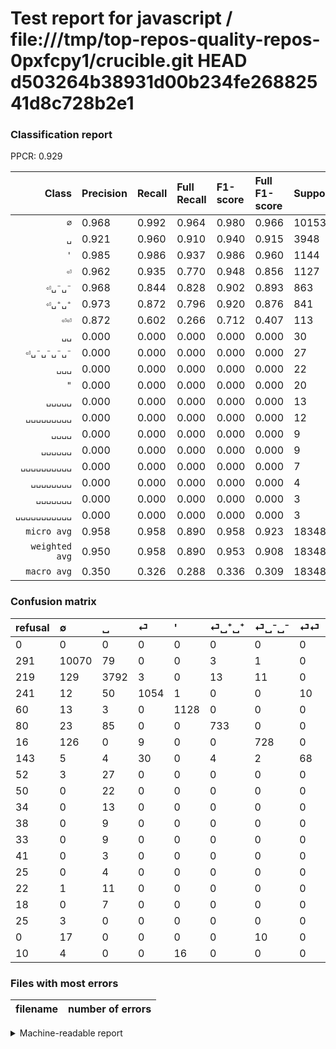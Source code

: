 # Test report for javascript / file:///tmp/top-repos-quality-repos-0pxfcpy1/crucible.git HEAD d503264b38931d00b234fe26882541d8c728b2e1

### Classification report

PPCR: 0.929

| Class | Precision | Recall | Full Recall | F1-score | Full F1-score | Support | Full Support | PPCR |
|------:|:----------|:-------|:------------|:---------|:---------|:--------|:-------------|:-----|
| `∅` | 0.968| 0.992| 0.964| 0.980| 0.966| 10153| 10444| 0.972 |
| `␣` | 0.921| 0.960| 0.910| 0.940| 0.915| 3948| 4167| 0.947 |
| `'` | 0.985| 0.986| 0.937| 0.986| 0.960| 1144| 1204| 0.950 |
| `⏎` | 0.962| 0.935| 0.770| 0.948| 0.856| 1127| 1368| 0.824 |
| `⏎␣⁻␣⁻` | 0.968| 0.844| 0.828| 0.902| 0.893| 863| 879| 0.982 |
| `⏎␣⁺␣⁺` | 0.973| 0.872| 0.796| 0.920| 0.876| 841| 921| 0.913 |
| `⏎⏎` | 0.872| 0.602| 0.266| 0.712| 0.407| 113| 256| 0.441 |
| `␣␣` | 0.000| 0.000| 0.000| 0.000| 0.000| 30| 82| 0.366 |
| `⏎␣⁻␣⁻␣⁻␣⁻` | 0.000| 0.000| 0.000| 0.000| 0.000| 27| 27| 1.000 |
| `␣␣␣` | 0.000| 0.000| 0.000| 0.000| 0.000| 22| 72| 0.306 |
| `"` | 0.000| 0.000| 0.000| 0.000| 0.000| 20| 30| 0.667 |
| `␣␣␣␣␣` | 0.000| 0.000| 0.000| 0.000| 0.000| 13| 47| 0.277 |
| `␣␣␣␣␣␣␣␣␣` | 0.000| 0.000| 0.000| 0.000| 0.000| 12| 34| 0.353 |
| `␣␣␣␣` | 0.000| 0.000| 0.000| 0.000| 0.000| 9| 47| 0.191 |
| `␣␣␣␣␣␣` | 0.000| 0.000| 0.000| 0.000| 0.000| 9| 42| 0.214 |
| `␣␣␣␣␣␣␣␣␣␣` | 0.000| 0.000| 0.000| 0.000| 0.000| 7| 25| 0.280 |
| `␣␣␣␣␣␣␣␣` | 0.000| 0.000| 0.000| 0.000| 0.000| 4| 29| 0.138 |
| `␣␣␣␣␣␣␣` | 0.000| 0.000| 0.000| 0.000| 0.000| 3| 44| 0.068 |
| `␣␣␣␣␣␣␣␣␣␣␣` | 0.000| 0.000| 0.000| 0.000| 0.000| 3| 28| 0.107 |
| `micro avg` | 0.958| 0.958| 0.890| 0.958| 0.923| 18348| 19746| 0.929 |
| `weighted avg` | 0.950| 0.958| 0.890| 0.953| 0.908| 18348| 19746| 0.929 |
| `macro avg` | 0.350| 0.326| 0.288| 0.336| 0.309| 18348| 19746| 0.929 |

### Confusion matrix

|refusal|  ∅| ␣| ⏎| '| ⏎␣⁺␣⁺| ⏎␣⁻␣⁻| ⏎⏎| ␣␣| ␣␣␣| ␣␣␣␣␣| ␣␣␣␣| ␣␣␣␣␣␣| ␣␣␣␣␣␣␣| ␣␣␣␣␣␣␣␣| ␣␣␣␣␣␣␣␣␣| ␣␣␣␣␣␣␣␣␣␣| ␣␣␣␣␣␣␣␣␣␣␣| ⏎␣⁻␣⁻␣⁻␣⁻| "| 
|:---|:---|:---|:---|:---|:---|:---|:---|:---|:---|:---|:---|:---|:---|:---|:---|:---|:---|:---|:---|
|0 |0 |0 |0 |0 |0 |0 |0 |0 |0 |0 |0 |0 |0 |0 |0 |0 |0 |0 |0 |
|291 |10070 |79 |0 |0 |3 |1 |0 |0 |0 |0 |0 |0 |0 |0 |0 |0 |0 |0 |0 |
|219 |129 |3792 |3 |0 |13 |11 |0 |0 |0 |0 |0 |0 |0 |0 |0 |0 |0 |0 |0 |
|241 |12 |50 |1054 |1 |0 |0 |10 |0 |0 |0 |0 |0 |0 |0 |0 |0 |0 |0 |0 |
|60 |13 |3 |0 |1128 |0 |0 |0 |0 |0 |0 |0 |0 |0 |0 |0 |0 |0 |0 |0 |
|80 |23 |85 |0 |0 |733 |0 |0 |0 |0 |0 |0 |0 |0 |0 |0 |0 |0 |0 |0 |
|16 |126 |0 |9 |0 |0 |728 |0 |0 |0 |0 |0 |0 |0 |0 |0 |0 |0 |0 |0 |
|143 |5 |4 |30 |0 |4 |2 |68 |0 |0 |0 |0 |0 |0 |0 |0 |0 |0 |0 |0 |
|52 |3 |27 |0 |0 |0 |0 |0 |0 |0 |0 |0 |0 |0 |0 |0 |0 |0 |0 |0 |
|50 |0 |22 |0 |0 |0 |0 |0 |0 |0 |0 |0 |0 |0 |0 |0 |0 |0 |0 |0 |
|34 |0 |13 |0 |0 |0 |0 |0 |0 |0 |0 |0 |0 |0 |0 |0 |0 |0 |0 |0 |
|38 |0 |9 |0 |0 |0 |0 |0 |0 |0 |0 |0 |0 |0 |0 |0 |0 |0 |0 |0 |
|33 |0 |9 |0 |0 |0 |0 |0 |0 |0 |0 |0 |0 |0 |0 |0 |0 |0 |0 |0 |
|41 |0 |3 |0 |0 |0 |0 |0 |0 |0 |0 |0 |0 |0 |0 |0 |0 |0 |0 |0 |
|25 |0 |4 |0 |0 |0 |0 |0 |0 |0 |0 |0 |0 |0 |0 |0 |0 |0 |0 |0 |
|22 |1 |11 |0 |0 |0 |0 |0 |0 |0 |0 |0 |0 |0 |0 |0 |0 |0 |0 |0 |
|18 |0 |7 |0 |0 |0 |0 |0 |0 |0 |0 |0 |0 |0 |0 |0 |0 |0 |0 |0 |
|25 |3 |0 |0 |0 |0 |0 |0 |0 |0 |0 |0 |0 |0 |0 |0 |0 |0 |0 |0 |
|0 |17 |0 |0 |0 |0 |10 |0 |0 |0 |0 |0 |0 |0 |0 |0 |0 |0 |0 |0 |
|10 |4 |0 |0 |16 |0 |0 |0 |0 |0 |0 |0 |0 |0 |0 |0 |0 |0 |0 |0 |

### Files with most errors

| filename | number of errors|
|:----:|:-----|

<details>
    <summary>Machine-readable report</summary>
```json
{
  "cl_report": {"\"": {"f1-score": 0.0, "precision": 0.0, "recall": 0.0, "support": 20}, "\u0027": {"f1-score": 0.9855832241153344, "precision": 0.9851528384279477, "recall": 0.986013986013986, "support": 1144}, "macro avg": {"f1-score": 0.33615803684580486, "precision": 0.3499314482486133, "recall": 0.3258143135079259, "support": 18348}, "micro avg": {"f1-score": 0.9577610638761718, "precision": 0.9577610638761718, "recall": 0.9577610638761718, "support": 18348}, "weighted avg": {"f1-score": 0.9530371824005065, "precision": 0.9496450274356355, "recall": 0.9577610638761718, "support": 18348}, "\u2205": {"f1-score": 0.9796196313050246, "precision": 0.9677109359984625, "recall": 0.9918250763321186, "support": 10153}, "\u23ce": {"f1-score": 0.9482681061628428, "precision": 0.9616788321167883, "recall": 0.935226264418811, "support": 1127}, "\u23ce\u23ce": {"f1-score": 0.7120418848167539, "precision": 0.8717948717948718, "recall": 0.6017699115044248, "support": 113}, "\u23ce\u2423\u207a\u2423\u207a": {"f1-score": 0.9196988707653702, "precision": 0.9734395750332006, "recall": 0.8715814506539834, "support": 841}, "\u23ce\u2423\u207b\u2423\u207b": {"f1-score": 0.9015479876160991, "precision": 0.9680851063829787, "recall": 0.8435689455388181, "support": 863}, "\u23ce\u2423\u207b\u2423\u207b\u2423\u207b\u2423\u207b": {"f1-score": 0.0, "precision": 0.0, "recall": 0.0, "support": 27}, "\u2423": {"f1-score": 0.9402429952888669, "precision": 0.9208353569694027, "recall": 0.9604863221884499, "support": 3948}, "\u2423\u2423": {"f1-score": 0.0, "precision": 0.0, "recall": 0.0, "support": 30}, "\u2423\u2423\u2423": {"f1-score": 0.0, "precision": 0.0, "recall": 0.0, "support": 22}, "\u2423\u2423\u2423\u2423": {"f1-score": 0.0, "precision": 0.0, "recall": 0.0, "support": 9}, "\u2423\u2423\u2423\u2423\u2423": {"f1-score": 0.0, "precision": 0.0, "recall": 0.0, "support": 13}, "\u2423\u2423\u2423\u2423\u2423\u2423": {"f1-score": 0.0, "precision": 0.0, "recall": 0.0, "support": 9}, "\u2423\u2423\u2423\u2423\u2423\u2423\u2423": {"f1-score": 0.0, "precision": 0.0, "recall": 0.0, "support": 3}, "\u2423\u2423\u2423\u2423\u2423\u2423\u2423\u2423": {"f1-score": 0.0, "precision": 0.0, "recall": 0.0, "support": 4}, "\u2423\u2423\u2423\u2423\u2423\u2423\u2423\u2423\u2423": {"f1-score": 0.0, "precision": 0.0, "recall": 0.0, "support": 12}, "\u2423\u2423\u2423\u2423\u2423\u2423\u2423\u2423\u2423\u2423": {"f1-score": 0.0, "precision": 0.0, "recall": 0.0, "support": 7}, "\u2423\u2423\u2423\u2423\u2423\u2423\u2423\u2423\u2423\u2423\u2423": {"f1-score": 0.0, "precision": 0.0, "recall": 0.0, "support": 3}},
  "cl_report_full": {"\"": {"f1-score": 0.0, "precision": 0.0, "recall": 0.0, "support": 30}, "\u0027": {"f1-score": 0.9604086845466155, "precision": 0.9851528384279477, "recall": 0.9368770764119602, "support": 1204}, "macro avg": {"f1-score": 0.30910004583299006, "precision": 0.3499314482486133, "recall": 0.2879607898409418, "support": 19746}, "micro avg": {"f1-score": 0.9226124849057594, "precision": 0.9577610638761718, "recall": 0.8899523954218576, "support": 19746}, "weighted avg": {"f1-score": 0.9077763435739695, "precision": 0.9326576902743929, "recall": 0.8899523954218576, "support": 19746}, "\u2205": {"f1-score": 0.965947242206235, "precision": 0.9677109359984625, "recall": 0.9641899655304481, "support": 10444}, "\u23ce": {"f1-score": 0.8555194805194805, "precision": 0.9616788321167883, "recall": 0.77046783625731, "support": 1368}, "\u23ce\u23ce": {"f1-score": 0.40718562874251496, "precision": 0.8717948717948718, "recall": 0.265625, "support": 256}, "\u23ce\u2423\u207a\u2423\u207a": {"f1-score": 0.875746714456392, "precision": 0.9734395750332006, "recall": 0.7958740499457112, "support": 921}, "\u23ce\u2423\u207b\u2423\u207b": {"f1-score": 0.8927038626609441, "precision": 0.9680851063829787, "recall": 0.8282138794084186, "support": 879}, "\u23ce\u2423\u207b\u2423\u207b\u2423\u207b\u2423\u207b": {"f1-score": 0.0, "precision": 0.0, "recall": 0.0, "support": 27}, "\u2423": {"f1-score": 0.9153892576946289, "precision": 0.9208353569694027, "recall": 0.9100071994240461, "support": 4167}, "\u2423\u2423": {"f1-score": 0.0, "precision": 0.0, "recall": 0.0, "support": 82}, "\u2423\u2423\u2423": {"f1-score": 0.0, "precision": 0.0, "recall": 0.0, "support": 72}, "\u2423\u2423\u2423\u2423": {"f1-score": 0.0, "precision": 0.0, "recall": 0.0, "support": 47}, "\u2423\u2423\u2423\u2423\u2423": {"f1-score": 0.0, "precision": 0.0, "recall": 0.0, "support": 47}, "\u2423\u2423\u2423\u2423\u2423\u2423": {"f1-score": 0.0, "precision": 0.0, "recall": 0.0, "support": 42}, "\u2423\u2423\u2423\u2423\u2423\u2423\u2423": {"f1-score": 0.0, "precision": 0.0, "recall": 0.0, "support": 44}, "\u2423\u2423\u2423\u2423\u2423\u2423\u2423\u2423": {"f1-score": 0.0, "precision": 0.0, "recall": 0.0, "support": 29}, "\u2423\u2423\u2423\u2423\u2423\u2423\u2423\u2423\u2423": {"f1-score": 0.0, "precision": 0.0, "recall": 0.0, "support": 34}, "\u2423\u2423\u2423\u2423\u2423\u2423\u2423\u2423\u2423\u2423": {"f1-score": 0.0, "precision": 0.0, "recall": 0.0, "support": 25}, "\u2423\u2423\u2423\u2423\u2423\u2423\u2423\u2423\u2423\u2423\u2423": {"f1-score": 0.0, "precision": 0.0, "recall": 0.0, "support": 28}},
  "ppcr": 0.9292008508052264
}
```
</details>
